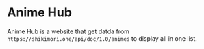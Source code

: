 # Anime Hub

Anime Hub is a website that get datda from `https://shikimori.one/api/doc/1.0/animes`
to display all in one list.
